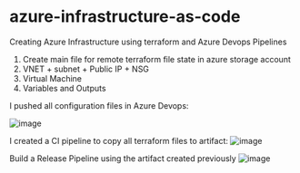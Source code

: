 # azure-infrastructure-as-code
Creating Azure Infrastructure using terraform and Azure Devops Pipelines


1. Create main file for remote terraform file state in azure storage account
2. VNET + subnet + Public IP + NSG 
3. Virtual Machine
4. Variables and Outputs

I pushed all configuration files in Azure Devops:


![image](https://user-images.githubusercontent.com/44494776/155142259-51d3f8b9-65bb-4ad8-9567-e472b7d73697.png)


I created a CI pipeline to copy all terraform files to artifact:
![image](https://user-images.githubusercontent.com/44494776/155142773-3fe011b0-5063-4a05-98eb-b10901ca168c.png)

Build a Release Pipeline using the artifact created previously
![image](https://user-images.githubusercontent.com/44494776/155143127-7b293d5a-32a2-4f40-91b7-45dc358e5329.png)
